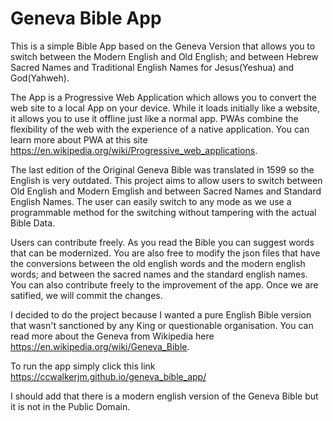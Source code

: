 # Geneva Bible App
This is a simple Bible App based on the Geneva Version that allows you to switch between the Modern English and Old English; and between Hebrew Sacred Names and Traditional English Names for Jesus(Yeshua) and God(Yahweh).

The App is a Progressive Web Application which allows you to convert the web site to a local App on your device. While it loads initially like a website, it allows you to use it offline just like a normal app. PWAs combine the flexibility of the web with the experience of a native application. You can learn more about PWA at this site https://en.wikipedia.org/wiki/Progressive_web_applications. 

The last edition of the Original Geneva Bible was translated in 1599 so the English is very outdated. This project aims to allow users to switch between Old English and Modern Emglish and between Sacred Names and Standard English Names. The user can easily switch to any mode as we use a programmable method for the switching without tampering with the actual Bible Data.  

Users can contribute freely. As you read the Bible you can suggest words that can be modernized. You are also free to modify the  json files that have the conversions between the old english words and the modern english words; and between the sacred names and the standard english names. You can also contribute freely to the improvement of the app.  Once we are satified, we will commit the changes.  

I decided to do the project because I wanted a pure English Bible version that wasn't sanctioned by any King or questionable organisation.  You can read more about the Geneva from Wikipedia here https://en.wikipedia.org/wiki/Geneva_Bible.   

To run the app simply click this link https://ccwalkerjm.github.io/geneva_bible_app/

I should add that there is a modern english version of the Geneva Bible but it is not in the Public Domain.  
